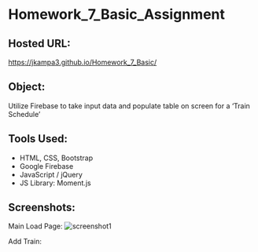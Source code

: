 # Homework_7_Basic_Assignment

## Hosted URL: 
https://jkampa3.github.io/Homework_7_Basic/

## Object: 
Utilize Firebase to take input data and populate table on screen for a ‘Train Schedule’

## Tools Used: 
* HTML, CSS, Bootstrap
* Google Firebase
* JavaScript / jQuery
* JS Library: Moment.js
  
## Screenshots: 
Main Load Page:
 ![screenshot1](https://user-images.githubusercontent.com/34188630/39956774-a3e22626-55ac-11e8-9ad7-a333dfdab74b.png)

Add Train: 
 
